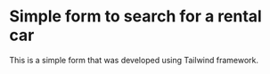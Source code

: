 # Simple form to search for a rental car

This is a simple form that was developed using Tailwind framework. 


